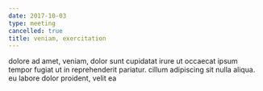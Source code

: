 ```yaml
---
date: 2017-10-03
type: meeting
cancelled: true
title: veniam, exercitation
---
```

dolore ad amet, veniam, dolor sunt cupidatat irure ut occaecat ipsum tempor fugiat ut in reprehenderit pariatur. cillum adipiscing sit nulla aliqua. eu labore dolor proident, velit ea